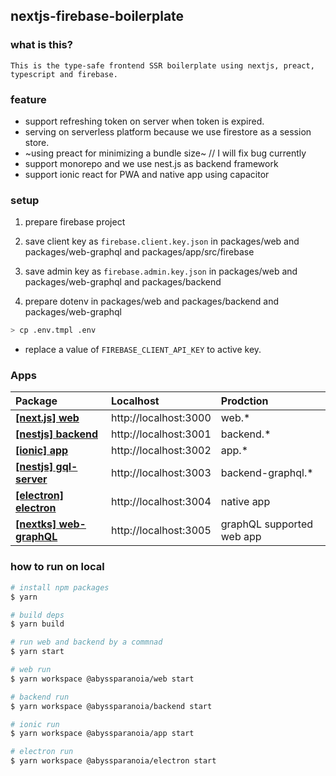 ## nextjs-firebase-boilerplate

### what is this?

`This is the type-safe frontend SSR boilerplate using nextjs, preact, typescript and firebase.`

### feature

- support refreshing token on server when token is expired.
- serving on serverless platform because we use firestore as a session store.
- ~using preact for minimizing a bundle size~ // I will fix bug currently
- support monorepo and we use nest.js as backend framework
- support ionic react for PWA and native app using capacitor

### setup

1. prepare firebase project
2. save client key as `firebase.client.key.json` in packages/web and packages/web-graphql and packages/app/src/firebase
3. save admin key as `firebase.admin.key.json` in packages/web and packages/web-graphql and packages/backend

4. prepare dotenv in packages/web and packages/backend and packages/web-graphql

```bash
> cp .env.tmpl .env
```

- replace a value of `FIREBASE_CLIENT_API_KEY` to active key.

### Apps

| Package                                               | Localhost             | Prodction                 |
| :---------------------------------------------------- | :-------------------- | :------------------------ |
| **[[next.js] web](./packages/web)**                   | http://localhost:3000 | web.\*                    |
| **[[nestjs] backend](./packages/backend)**            | http://localhost:3001 | backend.\*                |
| **[[ionic] app](./packages/app)**                     | http://localhost:3002 | app.\*                    |
| **[[nestjs] gql-server](./packages/backend-graphql)** | http://localhost:3003 | backend-graphql.\*        |
| **[[electron] electron](./packages/electron)**        | http://localhost:3004 | native app                |
| **[[nextks] web-graphQL](./packages/web-graphql)**    | http://localhost:3005 | graphQL supported web app |

### how to run on local

```bash
# install npm packages
$ yarn

# build deps
$ yarn build

# run web and backend by a commnad
$ yarn start

# web run
$ yarn workspace @abyssparanoia/web start

# backend run
$ yarn workspace @abyssparanoia/backend start

# ionic run
$ yarn workspace @abyssparanoia/app start

# electron run
$ yarn workspace @abyssparanoia/electron start
```

